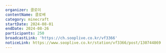 ```yaml
---
organizer: 클로이
contentName: 클로배
category: minecraft
startDate: 2024-08-01
endDate: 2024-08-26
participants: 250
broadcastLink: 'https://ch.sooplive.co.kr/vf3366'
noticeLink: https://www.sooplive.co.kr/station/vf3366/post/130744869
---
```


